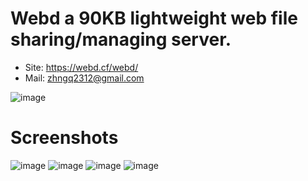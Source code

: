 # Webd a 90KB lightweight web file sharing/managing server.

- Site: https://webd.cf/webd/
- Mail: zhngq2312@gmail.com

![image](https://github.com/webd90kb/webd/blob/gh-pages/webd/webd_images/webd.icon.png)
# Screenshots
![image](https://github.com/webd90kb/webd/blob/gh-pages/webd/webd_images/image_10_upload.png)
![image](https://github.com/webd90kb/webd/blob/gh-pages/webd/webd_images/image_03_list.png)
![image](https://github.com/webd90kb/webd/blob/gh-pages/webd/webd_images/image_07_chosen.png)
![image](https://github.com/webd90kb/webd/blob/gh-pages/webd/webd_images/image_08_cut_1.png)
